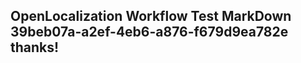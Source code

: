 <properties
ms.topic="hero-topic"
ms.test1="hero-topic"
ms.test2="test"/>

## OpenLocalization Workflow Test MarkDown 39beb07a-a2ef-4eb6-a876-f679d9ea782e thanks!
